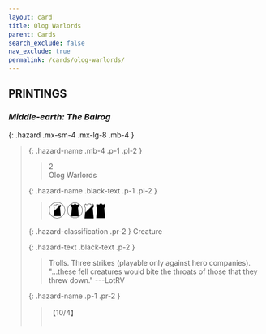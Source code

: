 ```yaml
---
layout: card
title: Olog Warlords
parent: Cards
search_exclude: false
nav_exclude: true
permalink: /cards/olog-warlords/
---
```


## PRINTINGS


### _Middle-earth: The Balrog_

{: .hazard .mx-sm-4 .mx-lg-8 .mb-4 }
> {: .hazard-name .mb-4 .p-1 .pl-2 }
> > <div class="hazard-mp">2</div>
> > <div class="card-name">Olog Warlords</div>
>
> {: .hazard-name .black-text .p-1 .pl-2 }
> > ![](/assets/images/shadow-land.svg) ![](/assets/images/dark-domain.svg) ![](/assets/images/shadow-hold.svg) ![](/assets/images/dark-hold.svg)
>
> {: .hazard-classification .pr-2 }
> Creature
>
> {: .hazard-text .black-text .p-2 }
> > Trolls. Three strikes (playable only against hero companies).   "...these fell creatures would bite the throats of those that they threw down." ---LotRV 
>
> {: .hazard-name .p-1 .pr-2 }
> > <div class="card-shield">【10/4】</div>
> > <div class="card-corruption">&nbsp;</div>
